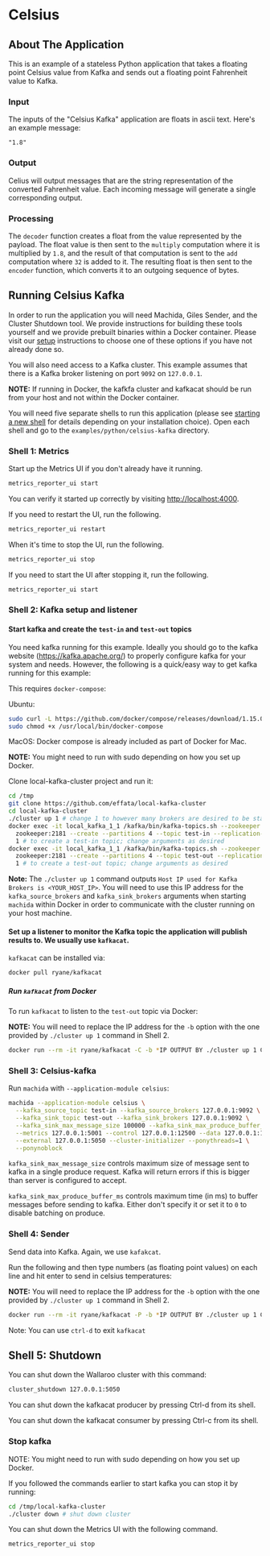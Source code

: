 # Celsius

## About The Application

This is an example of a stateless Python application that takes a floating point Celsius value from Kafka and sends out a floating point Fahrenheit value to Kafka.

### Input

The inputs of the "Celsius Kafka" application are floats in ascii text. Here's an example message:

```
"1.8"
```

### Output

Celius will output messages that are the string representation of the converted Fahrenheit value. Each incoming message will generate a single corresponding output.

### Processing

The `decoder` function creates a float from the value represented by the payload. The float value is then sent to the `multiply` computation where it is multiplied by `1.8`, and the result of that computation is sent to the `add` computation where `32` is added to it. The resulting float is then sent to the `encoder` function, which converts it to an outgoing sequence of bytes.

## Running Celsius Kafka

In order to run the application you will need Machida, Giles Sender, and the Cluster Shutdown tool. We provide instructions for building these tools yourself and we provide prebuilt binaries within a Docker container. Please visit our [setup](https://docs.wallaroolabs.com/book/getting-started/choosing-an-installation-option.html) instructions to choose one of these options if you have not already done so.

You will also need access to a Kafka cluster. This example assumes that there is a Kafka broker listening on port `9092` on `127.0.0.1`.

**NOTE:** If running in Docker, the kafkfa cluster and kafkacat should be run from your host and not within the Docker container.

You will need five separate shells to run this application (please see [starting a new shell](https://docs.wallaroolabs.com/book/getting-started/starting-a-new-shell.html) for details depending on your installation choice). Open each shell and go to the `examples/python/celsius-kafka` directory.

### Shell 1: Metrics

Start up the Metrics UI if you don't already have it running.

```bash
metrics_reporter_ui start
```

You can verify it started up correctly by visiting [http://localhost:4000](http://localhost:4000).

If you need to restart the UI, run the following.

```bash
metrics_reporter_ui restart
```

When it's time to stop the UI, run the following.

```bash
metrics_reporter_ui stop
```

If you need to start the UI after stopping it, run the following.

```bash
metrics_reporter_ui start
```

### Shell 2: Kafka setup and listener

#### Start kafka and create the `test-in` and `test-out` topics

You need kafka running for this example. Ideally you should go to the kafka website (https://kafka.apache.org/) to properly configure kafka for your system and needs. However, the following is a quick/easy way to get kafka running for this example:

This requires `docker-compose`:

Ubuntu:

```bash
sudo curl -L https://github.com/docker/compose/releases/download/1.15.0/docker-compose-`uname -s`-`uname -m` -o /usr/local/bin/docker-compose
sudo chmod +x /usr/local/bin/docker-compose
```

MacOS: Docker compose is already included as part of Docker for Mac.


**NOTE:** You might need to run with sudo depending on how you set up Docker.

Clone local-kafka-cluster project and run it:

```bash
cd /tmp
git clone https://github.com/effata/local-kafka-cluster
cd local-kafka-cluster
./cluster up 1 # change 1 to however many brokers are desired to be started
docker exec -it local_kafka_1_1 /kafka/bin/kafka-topics.sh --zookeeper \
  zookeeper:2181 --create --partitions 4 --topic test-in --replication-factor \
  1 # to create a test-in topic; change arguments as desired
docker exec -it local_kafka_1_1 /kafka/bin/kafka-topics.sh --zookeeper \
  zookeeper:2181 --create --partitions 4 --topic test-out --replication-factor \
  1 # to create a test-out topic; change arguments as desired
```

**Note:** The `./cluster up 1` command outputs `Host IP used for Kafka Brokers is <YOUR_HOST_IP>`. You will need to use this IP address for the `kafka_source_brokers` and `kafka_sink_brokers` arguments when starting `machida` within Docker in order to communicate with the cluster running on your host machine.

#### Set up a listener to monitor the Kafka topic the application will publish results to. We usually use `kafkacat`.

`kafkacat` can be installed via:

```bash
docker pull ryane/kafkacat
```

##### Run `kafkacat` from Docker

To run `kafkacat` to listen to the `test-out` topic via Docker:

**NOTE:** You will need to replace the IP address for the `-b` option with the one provided by `./cluster up 1` command in Shell 2.

```bash
docker run --rm -it ryane/kafkacat -C -b *IP OUTPUT BY ./cluster up 1 COMMAND*:9092 -t test-out -q
```

### Shell 3: Celsius-kafka

Run `machida` with `--application-module celsius`:

```bash
machida --application-module celsius \
  --kafka_source_topic test-in --kafka_source_brokers 127.0.0.1:9092 \
  --kafka_sink_topic test-out --kafka_sink_brokers 127.0.0.1:9092 \
  --kafka_sink_max_message_size 100000 --kafka_sink_max_produce_buffer_ms 10 \
  --metrics 127.0.0.1:5001 --control 127.0.0.1:12500 --data 127.0.0.1:12501 \
  --external 127.0.0.1:5050 --cluster-initializer --ponythreads=1 \
  --ponynoblock
```

`kafka_sink_max_message_size` controls maximum size of message sent to kafka in a single produce request. Kafka will return errors if this is bigger than server is configured to accept.

`kafka_sink_max_produce_buffer_ms` controls maximum time (in ms) to buffer messages before sending to kafka. Either don't specify it or set it to `0` to disable batching on produce.

### Shell 4: Sender

Send data into Kafka. Again, we use `kafakcat`.

Run the following and then type numbers (as floating point values) on each line and hit enter to send in celsius temperatures:

**NOTE:** You will need to replace the IP address for the `-b` option with the one provided by `./cluster up 1` command in Shell 2.

```bash
docker run --rm -it ryane/kafkacat -P -b *IP OUTPUT BY ./cluster up 1 COMMAND*:9092 -t test-in
```

Note: You can use `ctrl-d` to exit `kafkacat`

## Shell 5: Shutdown

You can shut down the Wallaroo cluster with this command:

```bash
cluster_shutdown 127.0.0.1:5050
```

You can shut down the kafkacat producer by pressing Ctrl-d from its shell.

You can shut down the kafkacat consumer by pressing Ctrl-c from its shell.

### Stop kafka

NOTE: You might need to run with sudo depending on how you set up Docker.

If you followed the commands earlier to start kafka you can stop it by running:

```bash
cd /tmp/local-kafka-cluster
./cluster down # shut down cluster
```

You can shut down the Metrics UI with the following command.

```bash
metrics_reporter_ui stop
```
